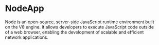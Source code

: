# NodeApp
Node is an open-source, server-side JavaScript runtime environment built on the V8 engine. It allows developers to execute JavaScript code outside of a web browser, enabling the development of scalable and efficient network applications.
